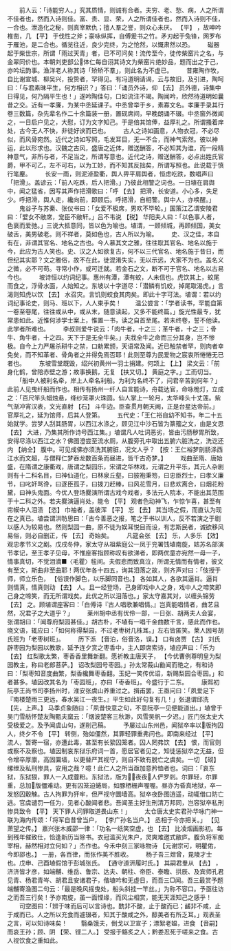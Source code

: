 <!-- { "loadSidebar": true } -->
　　前人云：「诗能穷人。」究其质情，则诚有合者。夫穷、老、愁、病，人之所谓不佳者也，然而入诗则佳。富、贵、显、荣，人之所谓佳者也，然而入诗则不佳，一合也。泄造化之秘，则真宰默仇；擅人羣之誉，则众心未厌。 【平】 ，故呻吟椎凿，几 【平】 于伐性之斧；豪咏纵挥，自傅爰书之竹。矛刃起于兔锋，网罗布于雁池，是二合也。循览往近，良少完终，为之怆然，以慨肃然以恐。 
　　磁器起于柴世宗，所谓「雨过天青」者，已不可问矣！流传至今，徒传柴窑片之名，与金翠同价也。本朝刘吏部公体仁每自诩其诗文为柴窑片绝妙品，题而出之于己，亦吟坛韵事。渔洋老人称其诗「矫矫不羣」，则此名为不虚已。 
　　昔雍陶作牧，自比谢宣城、柳吴兴，投贽者，罕得见。有冯道明请谒，云与故旧，及引进，陶呵曰：「与君素昧平生，何方相识？」答曰：「诵员外诗，仰 【去】 员外德，诗集中日得见，何乃隔平生也！」遂吟陶佳句，口如流注不竭。陶闻吟，欣然待道明如曩昔之交。近有一孝廉，为某中丞延课子。中丞曾举于乡，素寡文名。孝廉手录其行卷三数篇，杂先辈名作二十余篇装一册，置砚席间，早晚朗诵不辍。中丞窗外微闻之，一日启户见之，大慰，订为文字知己。于是倍其馆俸，益厚礼之。所谓搔着痒处，古今无人不快，非徒好谀而已也。 
　　古人之诗如画意，人物衣冠，不必尽似，而风骨宛然。近代之诗如写照，毛发耳目，无一不合，而神气索然。彼以神运，此以形求也。汉魏之古风，盛唐之近体，赠送酬答，不必知其为谁，而一段精神意气，非所与者，不足当之，所谓写意也。近代之诗，赠送酬答，必点出姓氏官爵，甲不可乙，左不可右，以为工妙，而不知其反拙矣，所谓写照也。此说载于慎行笔麈。 
　　长安一雨，则泥淖盈衢，舆人畀平肩舆者，恒虑吃跌，数唱声曰「把滑」。盖谚云：「前人吃跌，后人把滑。」乃彼此相警之词也。一日埴在肩舆中，闻之猛省，因写其声作把滑歌曰：「呼 【去】 把滑，长安道。小心多，失足少。呼把滑，舆人走，纔向前，即顾后。呼把滑，自相警。舆中人，亦唤醒。」 
　　鬼谷子与苏秦、张仪书曰：「女爱不极席，男欢不毕轮。」国策江乙谓安陵君曰：「嬖女不敝席，宠臣不敝轩。」吕不韦说 【税】 华阳夫人曰：「以色事人者，色衰而爱弛。」三说大抵意同，皆以色为喻也。埴谓，一顾倾城，再顾倾国，美女破舌，美男破老。则不祥者，莫如色也，古人所以为喻。 
　　史、汉之佳，本自有在，非谓其官名、地名之古也。今人慕其文之雅，往往取其官名、地名以施于今，此应为古人笑也。史、汉之人如欲复古，何不以三代官名、地名施于昔日，而但纪其实耶？文之雅俗，故不在此，徒混淆失实，无以示远，大家不为也。盖名义之微，必不可苟。寻常小作，或可迁就。若金石之文，断不可于官名、地名以古易今也。 
　　坡诗恒以约词纪事。惠州有潭，潭有蛟，人未信也。虎饮其上，蛟尾而食之，浮骨水面，人始知之。东坡以十字道尽：「潜鳞有饥蛟，掉尾取渴虎。」言渴则知虎以饮 【去】 水召灾。言饥则蛟食其肉矣。即此十字可法。埴谓：若以约词纪事论史，则马、班以下，人人束手矣！ 
　　温公尝言：「学者读书，罕能自第一卷至卷尾，往往或从中，或从末，随意读起，又多不能终篇。」旋光性最专，犹常患如此。近惟何涉学士案上，惟置一书，读之自首至尾。若未终卷，誓不他读。此学者所难也。 
　　李叔则爱牛说云：「肉牛者，十之三；革牛者，十之三；骨牛、角牛者，十之四。天下于是无全牛矣。」夫戕全牛之命而三分其身，岂不惨极。自今上力严屠杀耕牛之禁，口勅累颁，天语常及闻。近已触禁者罕，则肉者幸免矣，而不知革者、骨角者之并得免焉否耶！此则至尊为民爱物之宸衷所惓惓无已者也。 
　　东坡雪堂既毁，绍兴初黄州一羽士捐建。何颉上 【上】 梁文云：「前身化鹤，曾陪赤壁之游；故事换鹅，无复 【扶又切。】 黄庭之字。」工而切当。 
　　「船中人被利名牵，岸上人牵名利船。为利为名终不了，问君辛苦到何年？」此前人见曳纤船而作也。相传有扬州一纤人自言能诗，舟载达官，命咏桅灯，立成之：「百尺竿头蜡烛悬，绛纱笼罩火珠圆。仙人掌上一轮月，太华峰头十丈莲。紫气渐冲宵汉表，文光直射 【石】 斗牛边。臣查贯月朝天阙，正是台星达帝前。」官厚礼之，延为馆师，后其人登第。 
　　五代史：「王仁裕自幼不知书，年二十五始就学。尝梦人刮其肠胃，以西江水涤之，顾见江中沙石皆为篆籀之文，由是文思 【去】 大进，乃集其所作诗号西江集。」埴谓凡人吐词恶劣，皆由污肠秽胃所致，安得尽涤以西江之水？佛图澄尝至流水厕，从腹旁孔中取出五腑六脏洗之，洗讫还内 【纳仝】 腹中。可见成佛亦须洗其腑脏，况文人乎？ 【按：王仁裕梦剖肠涤西江水而文超，与僧释仁梦吞龙数百条而昼进，皆千古奇梦。】 
　　戏曲至隋、唐始盛，在隋谓之康衢戏，唐谓之梨园乐，宋谓之华林戏，元谓之升平乐，其元人杂剧则有十二科名目，曰神仙道化，曰林泉丘壑，曰披袍秉笏，曰忠臣烈士，曰孝义廉节，曰叱奸骂谗，曰逐臣孤子，曰拨刀赶棒，曰风花雪月，曰悲欢离合，曰烟花粉黛，曰神头鬼面。今优人登场爨演所谓古戏今戏者，多法元人院本，不能出其范围于十二科之外。若夫爨演逼肖处，能令 【平】 观者色动神飞，乍惊乍喜，甚至有帘幙中人泪渍 【恣】 巾袖者，盖彼浑 【平】 忘 【去】 其当场之假，而直认为现在之真已。埴尝谓洪昉思曰：「古今善恶之报，笔之于书以训人，反不若演之于剧以感人为较易也。然则梨园一曲，原不徒为娱耳悦目而设，有志斯民者，诚欲移风易俗，则必自删正，传 【去】 奇始矣。 
　　凡筵会张 【去】 乐，人多乐 【效】 观忠孝节义之剧。戊戌冬仲，家太守从祖紫庭公一凤于兖署饯埴南旋，姑苏名部演节孝记，至王孝子见母，不惟座客指顾称叹有欲涕者，即两优童亦宛然一母一子，情事真切，不觉泪滴■〈毛瞿〉毺间。夫假悲而致真泣，所谓无情而有情者，彼文有至文，斯曲非至曲耶！两优年各十四五，询其泪落之故，则齐声对曰：「伎授于师，师立乐色， 【俗误作脚色，以乐脚同音也。】 各如其人，各欲其逼肖。逼肖则情真，情真则动 【去】 人。且一经登场，己身即戏中人之身，戏中人之啼笑即己身之啼笑，而无所谓戏矣。此优之所以泪落也。」家太守嘉其对，以缠头锦劳 【去】 之。顾埴谓座客曰：「白傅诗『古人唱歌兼唱情。』岂真能唱情者，曲艺且然，况君子之大道乎？」 
　　莱州胡中丞有优伶一部，一日张、胡两夫人会宴，张谓胡曰：「闻尊府梨园甚佳。」胡古朴，不埴有一唱千金曲数千言，感此而作也。晓文语，辄应曰：「如何称得梨园，不过老枣树几株耳。」左右皆匿笑。莱人因号胡氏班为「老枣树班」。 
　　历下泺 【音泊，俗音洛，误。】 口有卤贾 【古】 刘氏辟枣园为梨园以教歌，延予连夕赏之枣香中，主人即席索诗，埴应声曰：「乐为 【去】 红梨歌太繁，枣香香里舞新翻。愿祈教主唐天子， 【今优曹例尊明皇为梨园教主，称曰老郎菩萨。】 诏改梨园号枣园。」孙太常莪山勷闻而艳之，有和诗曰：「梨枣知音度曲繁，梨香纔舞枣香翻。玉妃一笑传优诏，新赐梨园合枣园。」和者甚多。埴因改其名为「枣园班」，亦曰「枣香班」。今盛行于二东。 
　　康熙初阮亭王尚书司李扬州时，淮安张虞山养重过之。揖甫罢，王亟问曰：「夙爱足下『南楼楚雨三更远，春水吴江一夜生。』平生如此好句复有几！」张退谓邱洗 【先，上声。】 马季贞象随曰：「夙昔快意之句，不意阮亭一见便能道出。」埴曾于吴门雪舫怀楚友陶甄夫窳云：「烟波楚客三秋渺，风雪吴帆一夕迟。」匠门张太史大受极爱之。及予闻虞山句，遂削己稿。 
　　予屡过山东州邑，闻狱卒率以版拘囚人，终夕不令 【平】 转侧，殆如僵然，其罪轻罪重弗问也。即南来经过 【平】 流人，暂寄一宿，亦遭此毒，甚至有长絷囚笼者。囚人罔弗饮 【去】 恨，而官则或察不及察也。埴因制哀东狱乐府词一首，愿居官者见之，知徒惩狱卒之无益，但令增卒厚廪，高固圜墙，以更替严其视守，则自不致有脱亡之虞矣。一切 【砌】 缧绁及私刑惨具，安用之哉？噫！此仁人之所当亟加意矜恤者也。词曰：「哀东狱，东狱狠，罪人一入成虀粉。东狱法，版为，夜夜人俨罗剎。尔罪轻，尔罪重，总加版僵难动。更有囚笼迫蜷局，如豚栖栅声喔喔。昼亦为昏真地狱，卒一发怒囚觳觫。古人拘罪为犴牢，但严视守圜墙高。狱卒夜卧图逍遥，动辄借口防亡逃。官虞谴罚一任为，见者心酸闻者悲。吾闻圣主好生刑清万邦同，岂容狱卒私刑惨具致令 【平】 天下罪人问罪取道畏山东！」 
　　太仓唐太史实君孙华咏门神一联为海内传颂：「将军自昔曾当户， 【李广孙名当户。】 丞相于今亦把关。」 【见萧望之传。】 嘉兴张木威邵一律：「功名一纸笑空虚，也 【去】 比凌烟画影初。每到残年催致仕，恰逢新历当除书。衣冠滥买光朱户，灵爽难邀式敝庐。腹负将军痴宰相，赫然相对立何如？」杰作也。今禾中刻三家咏物诗 【元谢宗可，明瞿佑，今即邵也。】 一册，各百律，而张作美不胜收。 
　　杨子吾三煜曾，毘陵才士也。戊申、己酉埴假馆于彭城张氏。 【通守道汧履时氏。】 其嗣君羣从 【去】 ，济济皆才彦，如端黼、维岳、鲁宗、达夫、朝柱、帝臣、泰瞻、拱辰、及宾师孔君见青、杨君青岑、胡君且安诸君子，偕埴吟和无虚日，而吾三□闻。吾三最赏予题端黼寄渔图二句云：「最是晚风摇曳处，船头斜挂一竿丝。」为称不容口。予亟往访之而吾三行矣！予亦南旋，虽一面悭缘，而风尘相赏，能无天涯知己之感乎！ 
　　司空图曰：「辨于味而后可以言诗也。酰非不酸，止于酸而已；鹾非不咸，止于咸而已。人之所以充食而遽辍者，知其于酸咸之外，醇美者有所乏耳。」观表圣之言，可以知诗味矣！ 
　　翳桑饿夫，倒戈以卫宣子；漂絮老媪，进食 【音嗣】 而哀王孙；顾、阴 【荣、铿二人。】 受报于觞炙之人；黔娄忍死于嗟来之食。古人视饮食之重如此。 
